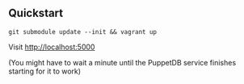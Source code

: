 Quickstart
----------

```shell
git submodule update --init && vagrant up
```

Visit [http://localhost:5000](http://localhost:5000)

(You might have to wait a minute until the PuppetDB service finishes starting for it to work)
